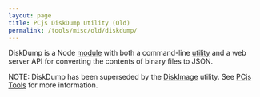 ```yaml
---
layout: page
title: PCjs DiskDump Utility (Old)
permalink: /tools/misc/old/diskdump/
---
```


DiskDump is a Node [module](lib/diskdump.js) with both a command-line [utility](bin/diskdump.js) and a web server API for converting the contents of binary files to JSON.

NOTE: DiskDump has been superseded by the [DiskImage](../../../diskimage/) utility.  See [PCjs Tools](../../../) for more information.
